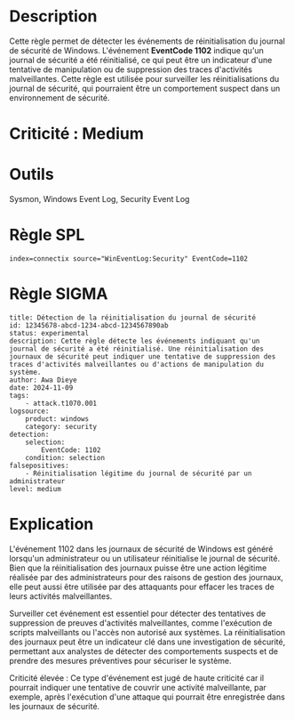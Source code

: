 # Description

Cette règle permet de détecter les événements de réinitialisation du journal de sécurité de Windows. L'événement **EventCode 1102** indique qu'un journal de sécurité a été réinitialisé, ce qui peut être un indicateur d'une tentative de manipulation ou de suppression des traces d'activités malveillantes. Cette règle est utilisée pour surveiller les réinitialisations du journal de sécurité, qui pourraient être un comportement suspect dans un environnement de sécurité.

# Criticité : **Medium**

# Outils  
Sysmon, Windows Event Log, Security Event Log

# Règle SPL
```spl
index=connectix source="WinEventLog:Security" EventCode=1102
```
# Règle SIGMA

```
title: Détection de la réinitialisation du journal de sécurité
id: 12345678-abcd-1234-abcd-1234567890ab
status: experimental
description: Cette règle détecte les événements indiquant qu'un journal de sécurité a été réinitialisé. Une réinitialisation des journaux de sécurité peut indiquer une tentative de suppression des traces d'activités malveillantes ou d'actions de manipulation du système.
author: Awa Dieye
date: 2024-11-09
tags:
    - attack.t1070.001
logsource:
    product: windows
    category: security
detection:
    selection:
        EventCode: 1102
    condition: selection
falsepositives:
    - Réinitialisation légitime du journal de sécurité par un administrateur
level: medium
```

# Explication
L'événement 1102 dans les journaux de sécurité de Windows est généré lorsqu'un administrateur ou un utilisateur réinitialise le journal de sécurité. Bien que la réinitialisation des journaux puisse être une action légitime réalisée par des administrateurs pour des raisons de gestion des journaux, elle peut aussi être utilisée par des attaquants pour effacer les traces de leurs activités malveillantes.

Surveiller cet événement est essentiel pour détecter des tentatives de suppression de preuves d'activités malveillantes, comme l'exécution de scripts malveillants ou l'accès non autorisé aux systèmes. La réinitialisation des journaux peut être un indicateur clé dans une investigation de sécurité, permettant aux analystes de détecter des comportements suspects et de prendre des mesures préventives pour sécuriser le système.

Criticité élevée : Ce type d'événement est jugé de haute criticité car il pourrait indiquer une tentative de couvrir une activité malveillante, par exemple, après l'exécution d'une attaque qui pourrait être enregistrée dans les journaux de sécurité.
